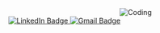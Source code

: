 <div id="header" align="center">
  <img src="https://tenor.com/view/bongo-cat-codes-gif-22068584" alt="Coding" />
</div>

<div id="badges">
  <a href="https://www.linkedin.com/in/davih-duque-787b901a4/">
    <img src="https://img.shields.io/badge/LinkedIn-blue?style=for-the-badge&logo=linkedin&logoColor=white" alt="LinkedIn Badge"/>
  </a>
  <a href="davihduque8@gmail.com">
    <img src="https://img.shields.io/badge/Outlook-blue?style=for-the-badge&logo=outlook&logoColor=white" alt="Gmail Badge"/>
  </a>
</div>

